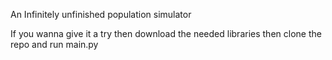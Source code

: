 An Infinitely unfinished population simulator

If you wanna give it a try then download the needed libraries then clone the repo and run main.py
